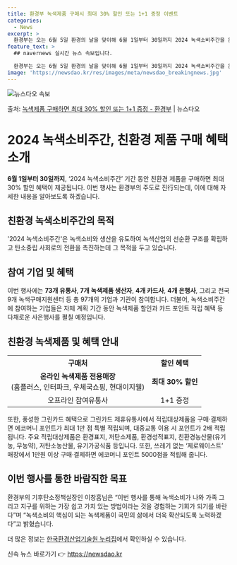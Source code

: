 ```yaml
---
title: 환경부 녹색제품 구매시 최대 30% 할인 또는 1+1 증정 이벤트
categories:
  - News
excerpt: >
  환경부는 오는 6월 5일 환경의 날을 맞이해 6월 1일부터 30일까지 2024 녹색소비주간을 운영한다고 30…
feature_text: >
  ## navernews 실시간 뉴스 속보입니다.

  환경부는 오는 6월 5일 환경의 날을 맞이해 6월 1일부터 30일까지 2024 녹색소비주간을 운영한다고 30…
image: 'https://newsdao.kr/res/images/meta/newsdao_breakingnews.jpg'
---
```


![뉴스다오 속보](https://newsdao.kr/res/images/meta/newsdao_breakingnews.jpg)

<p>출처: <a href="https://newsdao.kr/3965" rel="dofollow">녹색제품 구매하면 최대 30% 할인 또는 1+1 증정  - 환경부</a> | 뉴스다오</p>

<h1>2024 녹색소비주간, 친환경 제품 구매 혜택 소개</h1>

<p data-ke-size="size16"><b>6월 1일부터 30일까지</b>, ‘2024 녹색소비주간’ 기간 동안 친환경 제품을 구매하면 최대 30% 할인 혜택이 제공됩니다. 이번 행사는 환경부의 주도로 진行되는데, 이에 대해 자세한 내용을 알아보도록 하겠습니다. </p>

<h2 data-ke-size="size26">친환경 녹색소비주간의 목적</h2>

<p data-ke-size="size16"> '2024 녹색소비주간'은 녹색소비와 생산을 유도하여 녹색산업의 선순환 구조를 확립하고 탄소중립 사회로의 전환을 촉진하는데 그 목적을 두고 있습니다.</p>

<h2 data-ke-size="size26">참여 기업 및 혜택</h2>

<p data-ke-size="size16">이번 행사에는 <b>73개 유통사</b>, <b>7개 녹색제품 생산자</b>, <b>4개 카드사</b>, <b>4개 은행사</b>, 그리고 전국 9개 녹색구매지원센터 등 총 97개의 기업과 기관이 참여합니다. 더불어, 녹색소비주간에 참여하는 기업들은 자체 계획 기간 동안 녹색제품 할인과 카드 포인트 적립 혜택 등 다채로운 사은행사를 펼칠 예정입니다.</p>

<h2 data-ke-size="size26">친환경 녹색제품 및 혜택 안내</h2>

<table>
	<tr>
		<th>구매처</th>
		<th>할인 혜택</th>
	</tr>
	<tr>
		<td style="text-align: center; height: 17px;"><b>온라인 녹색제품 전용매장</b><br> (홈플러스, 인터파크, 우체국쇼핑, 현대이지웰)</td>
		<td style="text-align: center; height: 17px;"><b>최대 30% 할인</b></td>
	</tr>
	<tr>
		<td style="text-align: center; height: 17px;">오프라인 참여유통사</td>
		<td style="text-align: center; height: 17px;">1+1 증정</td>
	</tr>
</table>

<p data-ke-size="size16">또한, 풍성한 그린카드 혜택으로 그린카드 제휴유통사에서 적립대상제품을 구매·결제하면 에코머니 포인트가 최대 1만 점 특별 적립되며, 대중교통 이용 시 포인트가 2배 적립됩니다. 주요 적립대상제품은 환경표지, 저탄소제품, 환경성적표지, 친환경농산물(유기농, 무농약), 저탄소농산물, 유기가공식품 등입니다. 또한, 쓰레기 없는 ‘제로웨이스트’ 매장에서 1만원 이상 구매·결제하면 에코머니 포인트 5000점을 적립해 줍니다.</p>

<h2 data-ke-size="size26">이번 행사를 통한 바람직한 목표</h2>

<p data-ke-size="size16">환경부의 기후탄소정책실장인 이창흠님은 “이번 행사를 통해 녹색소비가 나와 가족 그리고 지구를 위하는 가장 쉽고 가치 있는 방법이라는 것을 경험하는 기회가 되기를 바란다”며 “녹색소비의 핵심이 되는 녹색제품이 국민의 삶에서 더욱 확산되도록 노력하겠다”고 밝혔습니다.</p>

<p data-ke-size="size16">더 많은 정보는 <a href="http://keiti.re.kr">한국환경산업기술원 누리집</a>에서 확인하실 수 있습니다.</p>
<p data-ke-size="size16"></p> 

신속 뉴스 바로가기 👉 <a href="https://newsdao.kr" rel="dofollow">https://newsdao.kr</a>


